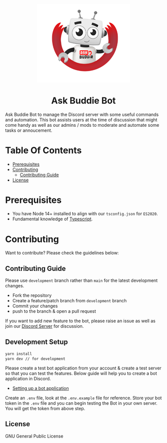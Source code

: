 

<p align="center">
    <img src="askbuddie-bot.png" width="300">
</p>
<h1 align="center" style="border: 0;"> Ask Buddie Bot </h1>

Ask Buddie Bot to manage the Discord server with some useful commands and automation. This bot assists users at the time of discussion that might come handy as well as our admins / mods to moderate and automate some tasks or annoucement.

# Table Of Contents

-   [Prerequisites](#prerequisites)
-   [Contributing](#Contributing)
    -   [Contributing Guide](#Contributing-Guide)
-   [License](#license)

# Prerequisites

-   You have Node 14+ installed to align with our `tsconfig.json` for `ES2020`.
-   Fundamental knowledge of [Typescript](https://www.typescriptlang.org/docs/).

# Contributing

Want to contribute? Please check the guidelines below:

## Contributing Guide

Please use `development` branch rather than `main` for the latest development changes.

-   Fork the repository
-   Create a feature/patch branch from `development` branch
-   Commit your changes
-   push to the branch & open a pull request

If you want to add new feature to the bot, please raise an issue as well as join our [Discord Server](https://dsc.gg/askbuddie) for discussion.

## Development Setup

```
yarn install
yarn dev // for development
```

Please create a test bot application from your account & create a test server so that you can test the features. Below guide will help you to create a bot application in Discord.

-   [Setting up a bot application](https://discordjs.guide/preparations/setting-up-a-bot-application.html)

Create an `.env` file, look at the `.env.example` file for reference. Store your bot token in the `.env` file and you can begin testing the Bot in your own server. You will get the token from above step.

## License

GNU General Public License
